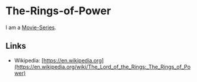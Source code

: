 # The-Rings-of-Power

I am a [Movie-Series](200300003.md).

## Links

- Wikipedia: [https://en.wikipedia.org](https://en.wikipedia.org/wiki/The_Lord_of_the_Rings:_The_Rings_of_Power)
